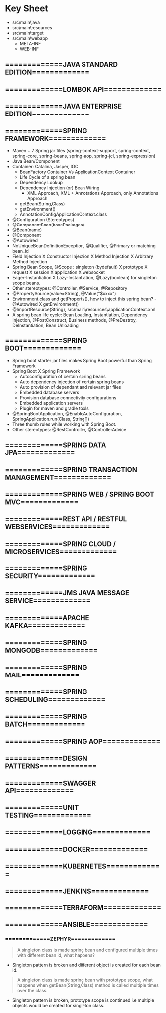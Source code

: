 # Key Sheet

* src\main\java  
* src\main\resources
* src\main\target
* src\main\webapp
  * META-INF
  * WEB-INF

## =============JAVA STANDARD EDITION=============

## =============LOMBOK API=============

## =============JAVA ENTERPRISE EDITION=============

## =============SPRING FRAMEWORK=============
* Maven + 7 Spring jar files (spring-context-support, spring-context, spring-core, spring-beans, spring-aop, spring-jcl,
spring-expression)
* Java Bean/Component
* Container: Catalina, Jasper, IOC
  * BeanFactory Container Vs ApplicationContext Container
  * Life Cycle of a spring bean
  * Dependency Lookup
  * Dependency Injection (or) Bean Wiring
    * XML Approach, XML + Annotations Approach, only Annotations Approach
  * getBean(String,Class)
  * getEnvironment()
  * AnnotationConfigApplicationContext.class
* @Configuration (Stereotypes)
* @ComponentScan(basePackages)
* @Bean(name)
* @Component
* @Autowired
* NoUniqueBeanDefinitionException, @Qualifier, @Primary or matching bean_id
* Field Injection X Constructor Injection X Method Injection X Arbitrary Method Injection
* Spring Bean Scope, @Scope : singleton (bydefault) X prototype X request X session X application X websocket
* Eager-Instantiation X Lazy-Instantiation, @Lazy(boolean) for singleton scope beans.
* Other stereotypes: @Controller, @Service, @Repository
* @PropertySource(value=String), @Value("$xxxx")
* Environment.class and getProperty(), how to inject this spring bean? - @Autowired X getEnvironment()
* @ImportResource(String), src\main\resources\applicationContext.xml
* A spring bean life cycle: Bean Loading, Instantiation, Dependency Injection, @PostConstruct, Business methods, 
@PreDestroy, DeInstantiation, Bean Unloading

## =============SPRING BOOT=============
* Spring boot starter jar files makes Spring Boot powerful than Spring Framework
* Spring Boot X Spring Framework
  * Autoconfiguration of certain spring beans
  * Auto dependency injection of certain spring beans
  * Auto provision of dependant and relevant jar files
  * Embedded database servers
  * Provision database connectivity configurations
  * Embedded application servers
  * Plugin for maven and gradle tools
* @SpringBootApplication, @EnableAutoConfiguration, SpringApplication.run(Class, String[])
* Three thumb rules while working with Spring Boot.
* Other stereotypes: @RestController, @ControllerAdvice

## =============SPRING DATA JPA=============

## =============SPRING TRANSACTION MANAGEMENT=============

## =============SPRING WEB / SPRING BOOT MVC=============

## =============REST API / RESTFUL WEBSERVICES=============

## =============SPRING CLOUD / MICROSERVICES=============

## =============SPRING SECURITY=============

## =============JMS JAVA MESSAGE SERVICE=============

## =============APACHE KAFKA=============

## =============SPRING MONGODB=============

## =============SPRING MAIL=============

## =============SPRING SCHEDULING=============

## =============SPRING BATCH=============

## =============SPRING AOP=============

## =============DESIGN PATTERNS=============

## =============SWAGGER API=============

## =============UNIT TESTING=============

## =============LOGGING=============

## =============DOCKER=============

## =============KUBERNETES=============

## =============JENKINS=============

## =============TERRAFORM=============

## =============ANSIBLE=============



### =============ZEPHYR=============

> A singleton class is made spring bean and configured multiple times with different bean id, what happens?
* Singleton pattern is broken and different object is created for each bean id.

> A singleton class is made spring bean with prototype scope, what happens when getBean(String,Class) method is called
multiple times over the class.
* Singleton pattern is broken, prototype scope is continued i.e multiple objects would be created for singleton class.

